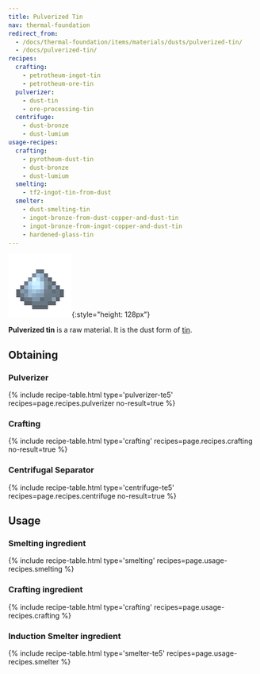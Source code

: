 ```yaml
---
title: Pulverized Tin
nav: thermal-foundation
redirect_from:
  - /docs/thermal-foundation/items/materials/dusts/pulverized-tin/
  - /docs/pulverized-tin/
recipes:
  crafting:
    - petrotheum-ingot-tin
    - petrotheum-ore-tin
  pulverizer:
    - dust-tin
    - ore-processing-tin
  centrifuge:
    - dust-bronze
    - dust-lumium
usage-recipes:
  crafting:
    - pyrotheum-dust-tin
    - dust-bronze
    - dust-lumium
  smelting:
    - tf2-ingot-tin-from-dust
  smelter:
    - dust-smelting-tin
    - ingot-bronze-from-dust-copper-and-dust-tin
    - ingot-bronze-from-ingot-copper-and-dust-tin
    - hardened-glass-tin
---
```


![Pulverized tin](/assets/images/thermal-foundation/dust-tin.png){:style="height: 128px"}


**Pulverized tin** is a raw material. It is the dust form of
[tin](/docs/thermal-foundation/tin-ingot/).


Obtaining
---------

### Pulverizer
{% include recipe-table.html type='pulverizer-te5' recipes=page.recipes.pulverizer no-result=true %}

### Crafting
{% include recipe-table.html type='crafting' recipes=page.recipes.crafting no-result=true %}

### Centrifugal Separator
{% include recipe-table.html type='centrifuge-te5' recipes=page.recipes.centrifuge no-result=true %}


Usage
-----

### Smelting ingredient
{% include recipe-table.html type='smelting' recipes=page.usage-recipes.smelting %}

### Crafting ingredient
{% include recipe-table.html type='crafting' recipes=page.usage-recipes.crafting %}

### Induction Smelter ingredient
{% include recipe-table.html type='smelter-te5' recipes=page.usage-recipes.smelter %}
